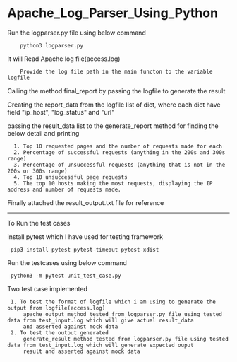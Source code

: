 # Apache_Log_Parser_Using_Python

Run the logparser.py file using below command

        python3 logparser.py
       
It will Read Apache log file(access.log)

        Provide the log file path in the main functon to the variable logfile

Calling the method final_report by passing the logfile to generate the result

Creating the report_data from the logfile list of dict, where each dict have field "ip_host", "log_status" and "url" 

passing the result_data list to the generate_report method for finding the below detail and printing 

      1. Top 10 requested pages and the number of requests made for each
      2. Percentage of successful requests (anything in the 200s and 300s range)
      3. Percentage of unsuccessful requests (anything that is not in the 200s or 300s range)
      4. Top 10 unsuccessful page requests
      5. The top 10 hosts making the most requests, displaying the IP address and number of requests made.

Finally attached the result_output.txt file for reference 



-------------------------------------------------------------------------------
To Run the test cases

install pytest which I have used for testing framework

     pip3 install pytest pytest-timeout pytest-xdist

Run the testcases using below command

     python3 -m pytest unit_test_case.py
     
Two test case implemented 
     
     1. To test the format of logfile which i am using to generate the output from logfile(access.log) 
         apache_output method tested from logparser.py file using tested data from test_input.log which will give actual result_data 
         and asserted against mock data 
     2. To test the output generated 
         generate_result method tested from logparser.py file using tested data from test_input.log which will generate expected ouput
         result and asserted against mock data
    
